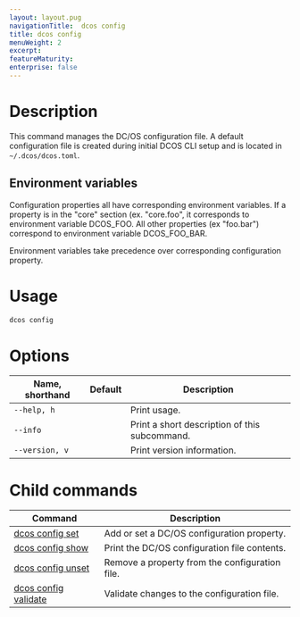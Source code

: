 ```yaml
---
layout: layout.pug
navigationTitle:  dcos config
title: dcos config
menuWeight: 2
excerpt:
featureMaturity:
enterprise: false
---
```


<!-- This source repo for this topic is https://github.com/dcos/dcos-docs -->


# Description
This command manages the DC/OS configuration file. A default configuration file is created during initial DCOS CLI setup and is located in `~/.dcos/dcos.toml`.

## Environment variables
Configuration properties all have corresponding environment variables. If a property is in the "core" section (ex. "core.foo", it corresponds to environment variable DCOS_FOO. All other properties (ex "foo.bar") correspond to environment variable DCOS_FOO_BAR.

Environment variables take precedence over corresponding configuration property.

# Usage

```bash
dcos config 
```

# Options

| Name, shorthand | Default | Description |
|---------|-------------|-------------|
| `--help, h`   |             |  Print usage. |
| `--info`   |             |  Print a short description of this subcommand. |
| `--version, v`   |             | Print version information. |

# Child commands

| Command | Description |
|---------|-------------|
| [dcos config set](/1.9/cli/command-reference/dcos-config/dcos-config-set/)   | Add or set a DC/OS configuration property. |  
| [dcos config show](/1.9/cli/command-reference/dcos-config/dcos-config-show/)    | Print the DC/OS configuration file contents. |  
| [dcos config unset](/1.9/cli/command-reference/dcos-config/dcos-config-unset/)    | Remove a property from the configuration file. |  
| [dcos config validate](/1.9/cli/command-reference/dcos-config/dcos-config-validate/)    | Validate changes to the configuration file. |  
